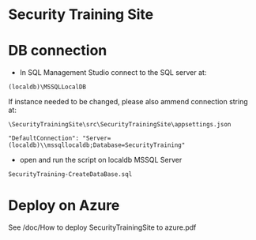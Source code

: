 # Security Training Site

# DB connection

- In SQL Management Studio connect to the SQL server at:
```
(localdb)\MSSQLLocalDB
```
If instance needed to be changed, please also ammend connection string at:
```
\SecurityTrainingSite\src\SecurityTrainingSite\appsettings.json
```
```
"DefaultConnection": "Server=(localdb)\\mssqllocaldb;Database=SecurityTraining"
```

- open and run the script on localdb MSSQL Server
```
SecurityTraining-CreateDataBase.sql
```

# Deploy on Azure
See /doc/How to deploy SecurityTrainingSite to azure.pdf
